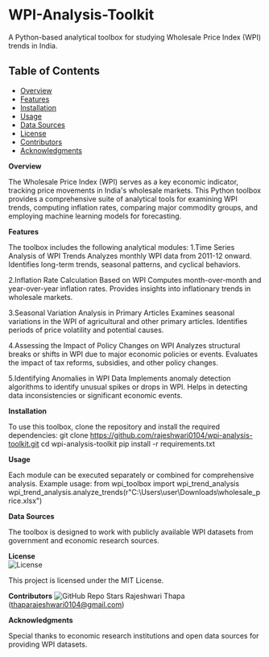 # WPI-Analysis-Toolkit
A Python-based analytical toolbox for studying Wholesale Price Index (WPI) trends in India.

## Table of Contents  
- [Overview](#overview)  
- [Features](#features)  
- [Installation](#installation)  
- [Usage](#usage)  
- [Data Sources](#data-sources)  
- [License](#license)  
- [Contributors](#contributors)  
- [Acknowledgments](#acknowledgments)  


**Overview**

The Wholesale Price Index (WPI) serves as a key economic indicator, tracking price movements in India's wholesale markets. This Python toolbox provides a comprehensive suite of analytical tools for examining WPI trends, computing inflation rates, comparing major commodity groups, and employing machine learning models for forecasting.

**Features**

The toolbox includes the following analytical modules: 
1.Time Series Analysis of WPI Trends Analyzes monthly WPI data from 2011-12 onward. Identifies long-term trends, seasonal patterns, and cyclical behaviors.

2.Inflation Rate Calculation Based on WPI Computes month-over-month and year-over-year inflation rates. Provides insights into inflationary trends in wholesale markets.

3.Seasonal Variation Analysis in Primary Articles Examines seasonal variations in the WPI of agricultural and other primary articles. Identifies periods of price volatility and potential causes.

4.Assessing the Impact of Policy Changes on WPI Analyzes structural breaks or shifts in WPI due to major economic policies or events. Evaluates the impact of tax reforms, subsidies, and other policy changes.

5.Identifying Anomalies in WPI Data Implements anomaly detection algorithms to identify unusual spikes or drops in WPI. Helps in detecting data inconsistencies or significant economic events.

**Installation**

To use this toolbox, clone the repository and install the required dependencies: 
git clone https://github.com/rajeshwari0104/wpi-analysis-toolkit.git 
cd wpi-analysis-toolkit 
pip install -r requirements.txt

**Usage**

Each module can be executed separately or combined for comprehensive analysis. 
Example usage: from wpi_toolbox import wpi_trend_analysis wpi_trend_analysis.analyze_trends(r"C:\Users\user\Downloads\wholesale_price.xlsx")

**Data Sources**

The toolbox is designed to work with publicly available WPI datasets from government and economic research sources.

**License**  
![License](https://img.shields.io/badge/license-MIT-blue)  

This project is licensed under the MIT License.

**Contributors**
![GitHub Repo Stars](https://img.shields.io/github/stars/rajeshwari0104/wpi-analysis-toolkit?style=social)
Rajeshwari Thapa (thaparajeshwari0104@gmail.com)

**Acknowledgments**

Special thanks to economic research institutions and open data sources for providing WPI datasets.
 
